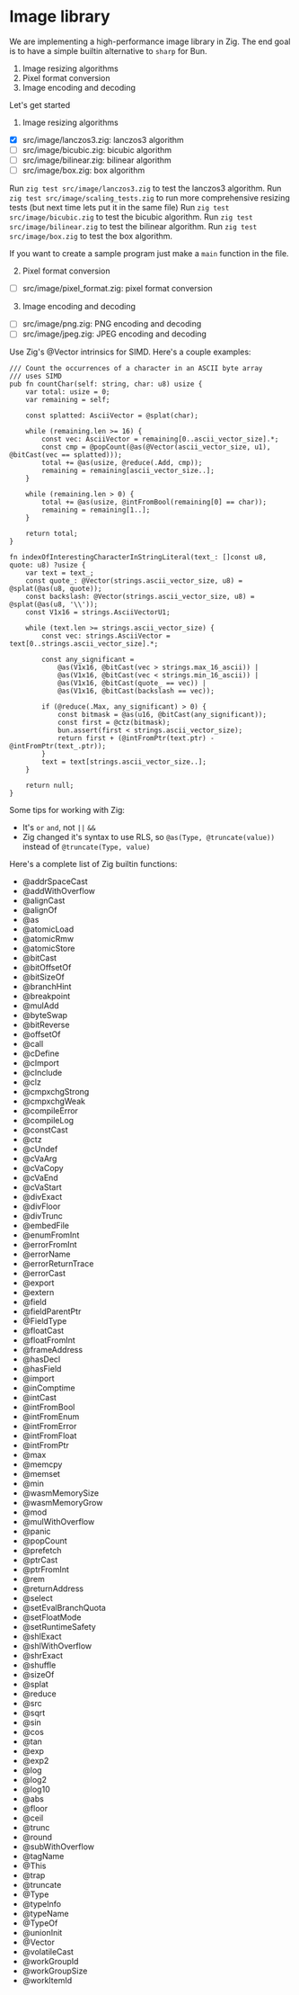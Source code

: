# Image library

We are implementing a high-performance image library in Zig. The end goal is to have a simple builtin alternative to `sharp` for Bun.

1. Image resizing algorithms
2. Pixel format conversion
3. Image encoding and decoding

Let's get started

1. Image resizing algorithms

- [x] src/image/lanczos3.zig: lanczos3 algorithm
- [ ] src/image/bicubic.zig: bicubic algorithm
- [ ] src/image/bilinear.zig: bilinear algorithm
- [ ] src/image/box.zig: box algorithm

Run `zig test src/image/lanczos3.zig` to test the lanczos3 algorithm.
Run `zig test src/image/scaling_tests.zig` to run more comprehensive resizing tests (but next time lets put it in the same file)
Run `zig test src/image/bicubic.zig` to test the bicubic algorithm.
Run `zig test src/image/bilinear.zig` to test the bilinear algorithm.
Run `zig test src/image/box.zig` to test the box algorithm.

If you want to create a sample program just make a `main` function in the file.

2. Pixel format conversion

- [ ] src/image/pixel_format.zig: pixel format conversion

3. Image encoding and decoding

- [ ] src/image/png.zig: PNG encoding and decoding
- [ ] src/image/jpeg.zig: JPEG encoding and decoding

Use Zig's @Vector intrinsics for SIMD. Here's a couple examples:

```
/// Count the occurrences of a character in an ASCII byte array
/// uses SIMD
pub fn countChar(self: string, char: u8) usize {
    var total: usize = 0;
    var remaining = self;

    const splatted: AsciiVector = @splat(char);

    while (remaining.len >= 16) {
        const vec: AsciiVector = remaining[0..ascii_vector_size].*;
        const cmp = @popCount(@as(@Vector(ascii_vector_size, u1), @bitCast(vec == splatted)));
        total += @as(usize, @reduce(.Add, cmp));
        remaining = remaining[ascii_vector_size..];
    }

    while (remaining.len > 0) {
        total += @as(usize, @intFromBool(remaining[0] == char));
        remaining = remaining[1..];
    }

    return total;
}

fn indexOfInterestingCharacterInStringLiteral(text_: []const u8, quote: u8) ?usize {
    var text = text_;
    const quote_: @Vector(strings.ascii_vector_size, u8) = @splat(@as(u8, quote));
    const backslash: @Vector(strings.ascii_vector_size, u8) = @splat(@as(u8, '\\'));
    const V1x16 = strings.AsciiVectorU1;

    while (text.len >= strings.ascii_vector_size) {
        const vec: strings.AsciiVector = text[0..strings.ascii_vector_size].*;

        const any_significant =
            @as(V1x16, @bitCast(vec > strings.max_16_ascii)) |
            @as(V1x16, @bitCast(vec < strings.min_16_ascii)) |
            @as(V1x16, @bitCast(quote_ == vec)) |
            @as(V1x16, @bitCast(backslash == vec));

        if (@reduce(.Max, any_significant) > 0) {
            const bitmask = @as(u16, @bitCast(any_significant));
            const first = @ctz(bitmask);
            bun.assert(first < strings.ascii_vector_size);
            return first + (@intFromPtr(text.ptr) - @intFromPtr(text_.ptr));
        }
        text = text[strings.ascii_vector_size..];
    }

    return null;
}
```

Some tips for working with Zig:

- It's `or` `and`, not `||` `&&`
- Zig changed it's syntax to use RLS, so `@as(Type, @truncate(value))` instead of `@truncate(Type, value)`

Here's a complete list of Zig builtin functions:

- @addrSpaceCast
- @addWithOverflow
- @alignCast
- @alignOf
- @as
- @atomicLoad
- @atomicRmw
- @atomicStore
- @bitCast
- @bitOffsetOf
- @bitSizeOf
- @branchHint
- @breakpoint
- @mulAdd
- @byteSwap
- @bitReverse
- @offsetOf
- @call
- @cDefine
- @cImport
- @cInclude
- @clz
- @cmpxchgStrong
- @cmpxchgWeak
- @compileError
- @compileLog
- @constCast
- @ctz
- @cUndef
- @cVaArg
- @cVaCopy
- @cVaEnd
- @cVaStart
- @divExact
- @divFloor
- @divTrunc
- @embedFile
- @enumFromInt
- @errorFromInt
- @errorName
- @errorReturnTrace
- @errorCast
- @export
- @extern
- @field
- @fieldParentPtr
- @FieldType
- @floatCast
- @floatFromInt
- @frameAddress
- @hasDecl
- @hasField
- @import
- @inComptime
- @intCast
- @intFromBool
- @intFromEnum
- @intFromError
- @intFromFloat
- @intFromPtr
- @max
- @memcpy
- @memset
- @min
- @wasmMemorySize
- @wasmMemoryGrow
- @mod
- @mulWithOverflow
- @panic
- @popCount
- @prefetch
- @ptrCast
- @ptrFromInt
- @rem
- @returnAddress
- @select
- @setEvalBranchQuota
- @setFloatMode
- @setRuntimeSafety
- @shlExact
- @shlWithOverflow
- @shrExact
- @shuffle
- @sizeOf
- @splat
- @reduce
- @src
- @sqrt
- @sin
- @cos
- @tan
- @exp
- @exp2
- @log
- @log2
- @log10
- @abs
- @floor
- @ceil
- @trunc
- @round
- @subWithOverflow
- @tagName
- @This
- @trap
- @truncate
- @Type
- @typeInfo
- @typeName
- @TypeOf
- @unionInit
- @Vector
- @volatileCast
- @workGroupId
- @workGroupSize
- @workItemId
